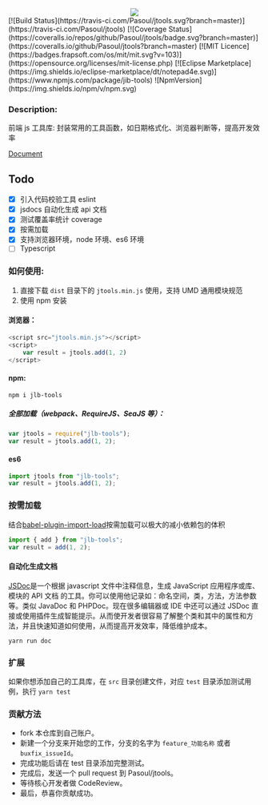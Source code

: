 <div align="center">
  <img src="https://images2.bestjlb.com/jlboss957712e1852c8020a567831f671123a515421668652141068.png">
</div>
[![Build Status](https://travis-ci.com/Pasoul/jtools.svg?branch=master)](https://travis-ci.com/Pasoul/jtools)
[![Coverage Status](https://coveralls.io/repos/github/Pasoul/jtools/badge.svg?branch=master)](https://coveralls.io/github/Pasoul/jtools?branch=master)
[![MIT Licence](https://badges.frapsoft.com/os/mit/mit.svg?v=103)](https://opensource.org/licenses/mit-license.php)
[![Eclipse Marketplace](https://img.shields.io/eclipse-marketplace/dt/notepad4e.svg)](https://www.npmjs.com/package/jib-tools)
![NpmVersion](https://img.shields.io/npm/v/npm.svg)

### Description:

前端 js 工具库: 封装常用的工具函数，如日期格式化、浏览器判断等，提高开发效率

[Document](https://pasoul.github.io/jtools/api-docs/)

## Todo

- [x] 引入代码校验工具 eslint
- [x] jsdocs 自动化生成 api 文档
- [x] 测试覆盖率统计 coverage
- [x] 按需加载
- [x] 支持浏览器环境，node 环境、es6 环境
- [ ] Typescript

### 如何使用:

1. 直接下载 `dist` 目录下的 `jtools.min.js` 使用，支持 UMD 通用模块规范
2. 使用 npm 安装

#### 浏览器：

```js
<script src="jtools.min.js"></script>
<script>
    var result = jtools.add(1, 2)
</script>
```

#### npm:

`npm i jlb-tools`

##### 全部加载（webpack、RequireJS、SeaJS 等）：

```js
var jtools = require("jlb-tools");
var result = jtools.add(1, 2);
```

#### es6

```js
import jtools from "jlb-tools";
var result = jtools.add(1, 2);
```

### 按需加载

结合[babel-plugin-import-load](https://github.com/Pasoul/babel-plugin-import-load)按需加载可以极大的减小依赖包的体积

```js
import { add } from "jlb-tools";
var result = add(1, 2);
```

#### 自动化生成文档

[JSDoc](http://www.css88.com/doc/jsdoc/about-configuring-jsdoc.html)是一个根据 javascript 文件中注释信息，生成 JavaScript 应用程序或库、模块的 API 文档 的工具。你可以使用他记录如：命名空间，类，方法，方法参数等。类似 JavaDoc 和 PHPDoc。现在很多编辑器或 IDE 中还可以通过 JSDoc 直接或使用插件生成智能提示。从而使开发者很容易了解整个类和其中的属性和方法，并且快速知道如何使用，从而提高开发效率，降低维护成本。

`yarn run doc`

### 扩展

如果你想添加自己的工具库，在 `src` 目录创建文件，对应 `test` 目录添加测试用例，执行 `yarn test`

### 贡献方法

- fork 本仓库到自己账户。
- 新建一个分支来开始您的工作，分支的名字为 `feature_功能名称` 或者 `buxfix_issueId`。
- 完成功能后请在 test 目录添加完整测试。
- 完成后，发送一个 pull request 到 Pasoul/jtools。
- 等待核心开发者做 CodeReview。
- 最后，恭喜你贡献成功。
